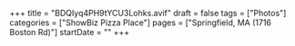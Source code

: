 +++
title = "BDQIyq4PH9tYCU3Lohks.avif"
draft = false
tags = ["Photos"]
categories = ["ShowBiz Pizza Place"]
pages = ["Springfield, MA (1716 Boston Rd)"]
startDate = ""
+++
